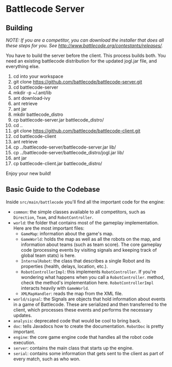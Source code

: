 Battlecode Server
=================

Building
--------

*NOTE: If you are a competitor, you can download the installer that does all these steps for you. See http://www.battlecode.org/contestants/releases/.*

You have to build the server before the client. This process builds both. You need an existing battlecode distribution for the updated jogl.jar file, and everything else.

1. cd into your workspace
2. git clone https://github.com/battlecode/battlecode-server.git
3. cd battlecode-server
4. mkdir -p ~/.ant/lib
5. ant download-ivy
6. ant retrieve
7. ant jar
8. mkdir battlecode_distro
9. cp battlecode-server.jar battlecode_distro/
10. cd ..
11. git clone https://github.com/battlecode/battlecode-client.git
12. cd battlecode-client
13. ant retrieve
14. cp ../battlecode-server/battlecode-server.jar lib/
15. cp ../battlecode-server/battlecode_distro/jogl.jar lib/
16. ant jar
17. cp battlecode-client.jar battlecode_distro/

Enjoy your new build!

Basic Guide to the Codebase
---------------------------

Inside `src/main/battlecode` you'll find all the important code for the engine:
* `common`: the simple classes available to all competitors, such as `Direction`, `Team`, and `RobotController`.
* `world`: the folder that contains most of the gameplay implementation. Here are the most important files:
  * `GameMap`: information about the game's map.
  * `GameWorld`: holds the map as well as all the robots on the map, and information about teams (such as team score).
    The core gameplay code (processing events by visiting signals and keeping track of global team stats) is here.
  * `InternalRobot`: the class that describes a single Robot and its properties (health, delays, location, etc.).
  * `RobotControllerImpl`: this implements `RobotController`. If you're wondering what happens when you call a `RobotController`.
    method, check the method's implementation here. `RobotControllerImpl` interacts heavily with `GameWorld`.
  * `XMLMapHandler`: reads the map from the XML file.
* `world/signal`: the Signals are objects that hold information about events in a game of Battlecode.
These are serialized and then transferred to the client, which processes these events and performs the
necessary updates.
* `analysis`: deprecated code that would be cool to bring back.
* `doc`: tells Javadocs how to create the documentation. `RobotDoc` is pretty important.
* `engine`: the core game engine code that handles all the robot code execution.
* `server`: contains the main class that starts up the engine.
* `serial`: contains some information that gets sent to the client as part of every match, such as who won.
